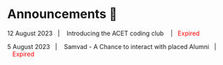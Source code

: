 # Announcements 📢
 <div class="announcement">
    <p>12 August 2023&nbsp;&nbsp;&nbsp;|&nbsp;&nbsp;&nbsp; Introducing the ACET coding club &nbsp;&nbsp;&nbsp;|&nbsp;&nbsp;&nbsp;<a style="color:red;text-decoration:none;">Expired</a></p>
  </div>

  <div class="announcement">
    <p>5 August 2023&nbsp;&nbsp;&nbsp;|&nbsp;&nbsp;&nbsp; Samvad - A Chance to interact with placed Alumni&nbsp;&nbsp;&nbsp;|&nbsp;&nbsp;&nbsp;<a style="color:red;text-decoration:none;">Expired</a></p>
  </div>

